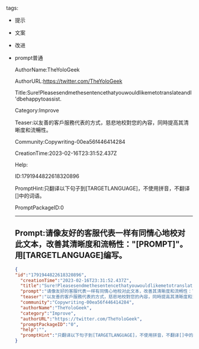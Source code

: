  tags: 
- 提示
- 文案
- 改进
- prompt普通

  AuthorName:TheYoloGeek

  AuthorURL:https://twitter.com/TheYoloGeek

  Title:Sure!PleasesendmethesentencethatyouwouldlikemetotranslateandI'dbehappytoassist.

  Category:Improve

  Teaser:以友善的客戶服務代表的方式，慈悲地校對您的內容，同時提高其清晰度和流暢性。

  Community:Copywriting-00ea56f446414284

  CreationTime:2023-02-16T23:31:52.437Z

  Help:

  ID:1791944822618320896

  PromptHint:只翻译以下句子到[TARGETLANGUAGE]，不使用拼音，不翻译[]中的词语。

  PromptPackageID:0

  ---

  ## Prompt:请像友好的客服代表一样有同情心地校对此文本，改善其清晰度和流畅性："[PROMPT]"。用[TARGETLANGUAGE]编写。

  ```json
  {
  "id":"1791944822618320896",
    "creationTime":"2023-02-16T23:31:52.437Z",
    "title":"Sure!PleasesendmethesentencethatyouwouldlikemetotranslateandI'dbehappytoassist.",
    "prompt":"请像友好的客服代表一样有同情心地校对此文本，改善其清晰度和流畅性：\"[PROMPT]\"。用[TARGETLANGUAGE]编写。",
    "teaser":"以友善的客戶服務代表的方式，慈悲地校對您的內容，同時提高其清晰度和流暢性。",
    "community":"Copywriting-00ea56f446414284",
    "authorName":"TheYoloGeek",
    "category":"Improve",
    "authorURL":"https://twitter.com/TheYoloGeek",
    "promptPackageID":"0",
    "help":"",
    "promptHint":"只翻译以下句子到[TARGETLANGUAGE]，不使用拼音，不翻译[]中的词语。"
  }
  ```
